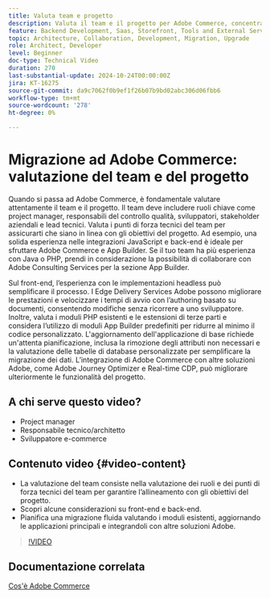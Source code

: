 ```yaml
---
title: Valuta team e progetto
description: Valuta il team e il progetto per Adobe Commerce, concentrandoti su ruoli, punti di forza tecnici, considerazioni front-end e back-end per una migrazione di successo.
feature: Backend Development, Saas, Storefront, Tools and External Services
topic: Architecture, Collaboration, Development, Migration, Upgrade
role: Architect, Developer
level: Beginner
doc-type: Technical Video
duration: 270
last-substantial-update: 2024-10-24T00:00:00Z
jira: KT-16275
source-git-commit: da9c7062f0b9ef1f26b07b9bd02abc306d06fbb6
workflow-type: tm+mt
source-wordcount: '278'
ht-degree: 0%

---
```



# Migrazione ad Adobe Commerce: valutazione del team e del progetto

Quando si passa ad Adobe Commerce, è fondamentale valutare attentamente il team e il progetto. Il team deve includere ruoli chiave come project manager, responsabili del controllo qualità, sviluppatori, stakeholder aziendali e lead tecnici. Valuta i punti di forza tecnici del team per assicurarti che siano in linea con gli obiettivi del progetto. Ad esempio, una solida esperienza nelle integrazioni JavaScript e back-end è ideale per sfruttare Adobe Commerce e App Builder. Se il tuo team ha più esperienza con Java o PHP, prendi in considerazione la possibilità di collaborare con Adobe Consulting Services per la sezione App Builder.

Sul front-end, l’esperienza con le implementazioni headless può semplificare il processo. I Edge Delivery Services Adobe possono migliorare le prestazioni e velocizzare i tempi di avvio con l’authoring basato su documenti, consentendo modifiche senza ricorrere a uno sviluppatore. Inoltre, valuta i moduli PHP esistenti e le estensioni di terze parti e considera l’utilizzo di moduli App Builder predefiniti per ridurre al minimo il codice personalizzato. L&#39;aggiornamento dell&#39;applicazione di base richiede un&#39;attenta pianificazione, inclusa la rimozione degli attributi non necessari e la valutazione delle tabelle di database personalizzate per semplificare la migrazione dei dati. L’integrazione di Adobe Commerce con altre soluzioni Adobe, come Adobe Journey Optimizer e Real-time CDP, può migliorare ulteriormente le funzionalità del progetto.

## A chi serve questo video?

* Project manager
* Responsabile tecnico/architetto
* Sviluppatore e-commerce

## Contenuto video {#video-content}

* La valutazione del team consiste nella valutazione dei ruoli e dei punti di forza tecnici del team per garantire l’allineamento con gli obiettivi del progetto.
* Scopri alcune considerazioni su front-end e back-end.
* Pianifica una migrazione fluida valutando i moduli esistenti, aggiornando le applicazioni principali e integrandoli con altre soluzioni Adobe.
 
>[!VIDEO](https://video.tv.adobe.com/v/3447453/?learn=on&captions=ita)

## Documentazione correlata

[Cos&#39;è Adobe Commerce](https://experienceleague.adobe.com/it/docs/commerce-admin/start/about)
